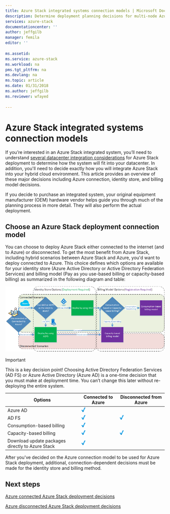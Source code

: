 ```yaml
---
title: Azure Stack integrated systems connection models | Microsoft Docs
description: Determine deployment planning decisions for multi-node Azure Stack.
services: azure-stack
documentationcenter: ''
author: jeffgilb
manager: femila
editor: ''

ms.assetid: 
ms.service: azure-stack
ms.workload: na
pms.tgt_pltfrm: na
ms.devlang: na
ms.topic: article
ms.date: 01/31/2018
ms.author: jeffgilb
ms.reviewer: wfayed

---
```

# Azure Stack integrated systems connection models
If you’re interested in an Azure Stack integrated system, you’ll need to understand [several datacenter integration considerations](azure-stack-datacenter-integration.md) for Azure Stack deployment to determine how the system will fit into your datacenter. In addition, you'll need to decide exactly how you will integrate Azure Stack into your hybrid cloud environment. This article provides an overview of these major decisions including Azure connection, identity store, and billing model decisions.

If you decide to purchase an integrated system, your original equipment manufacturer (OEM) hardware vendor helps guide you through much of the planning process in more detail. They will also perform the actual deployment.

## Choose an Azure Stack deployment connection model
You can choose to deploy Azure Stack either connected to the internet (and to Azure) or disconnected. To get the most benefit from Azure Stack, including hybrid scenarios between Azure Stack and Azure, you'd want to deploy connected to Azure. This choice defines which options are available for your identity store (Azure Active Directory or Active Directory Federation Services) and billing model (Pay as you use-based billing or capacity-based billing) as summarized in the following diagram and table: 

![Azure Stack deployment and billing scenarios](media/azure-stack-connection-models/azure-stack-scenarios.png)	
  
> [!IMPORTANT]
> This is a key decision point! Choosing Active Directory Federation Services (AD FS) or Azure Active Directory (Azure AD) is a one-time decision that you must make at deployment time. You can’t change this later without re-deploying the entire system.  


|Options|Connected to Azure|Disconnected from Azure|
|-----|-----|-----|
|Azure AD|![Supported](media/azure-stack-connection-models/check.png)| |
|AD FS|![Supported](media/azure-stack-connection-models/check.png)|![Supported](media/azure-stack-connection-models/check.png)|
|Consumption-based billing|![Supported](media/azure-stack-connection-models/check.png)| |
|Capacity-based billing|![Supported](media/azure-stack-connection-models/check.png)|![Supported](media/azure-stack-connection-models/check.png)|
|Download update packages directly to Azure Stack|![Supported](media/azure-stack-connection-models/check.png)|  |

After you've decided on the Azure connection model to be used for Azure Stack deployment, additional, connection-dependent decisions must be made for the identity store and billing method. 

## Next steps

[Azure connected Azure Stack deployment decisions](azure-stack-connected-deployment.md)

[Azure disconnected Azure Stack deployment decisions](azure-stack-disconnected-deployment.md)
